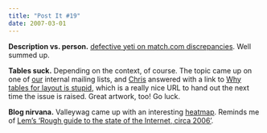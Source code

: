 ```yaml
---
title: "Post It #19"
date: 2007-03-01
---
```


**Description vs. person.** [defective yeti on match.com discrepancies][1]. Well summed up.

**Tables suck.** Depending on the context, of course. The topic came up on one of [our][2] internal mailing lists, and [Chris][3] answered with a link to [Why tables for layout is stupid][4], which is a really nice URL to hand out the next time the issue is raised. Great artwork, too! Go luck.

**Blog nirvana.** Valleywag came up with an interesting [heatmap][5]. Reminds me of [Lem’s ‘Rough guide to the state of the Internet, circa 2006’][6].

[1]: http://www.defectiveyeti.com/archives/001870.html
[2]: http://yahoo.com/
[3]: http://icant.co.uk/
[4]: http://www.hotdesign.com/seybold/
[5]: http://valleywag.com/tech/bloggers/how-the-internets-top-bloggers-achieved-blog-nirvana-238879.php
[6]: http://www.frozenreality.co.uk/comic/bunny/index.php?id=487

